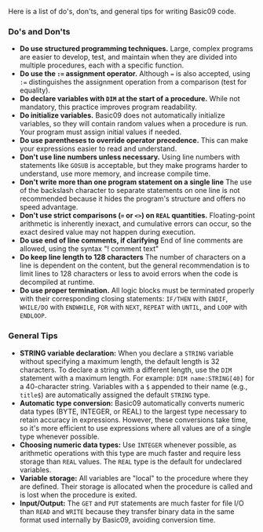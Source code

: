 Here is a list of do's, don'ts, and general tips for writing Basic09 code.

### Do's and Don'ts

* **Do use structured programming techniques.** Large, complex programs are easier to develop, test, and maintain when they are divided into multiple procedures, each with a specific function.
* **Do use the `:=` assignment operator.** Although `=` is also accepted, using `:=` distinguishes the assignment operation from a comparison (test for equality).
* **Do declare variables with `DIM` at the start of a procedure.** While not mandatory, this practice improves program readability.
* **Do initialize variables.** Basic09 does not automatically initialize variables, so they will contain random values when a procedure is run. Your program must assign initial values if needed.
* **Do use parentheses to override operator precedence.** This can make your expressions easier to read and understand.
* **Don't use line numbers unless necessary.** Using line numbers with statements like `GOSUB` is acceptable, but they make programs harder to understand, use more memory, and increase compile time.
* **Don't write more than one program statement on a single line** The use of the backslash character to separate statements on one line is not recommended because it hides the program's structure and offers no speed advantage.
* **Don't use strict comparisons (`=` or `<>`) on `REAL` quantities.** Floating-point arithmetic is inherently inexact, and cumulative errors can occur, so the exact desired value may not happen during execution.
* **Do use end of line comments, if clarifying** End of line comments are allowed, using the syntax "\! comment text" 
* **Do keep line length to 128 characters** The number of characters on a line is dependent on the content, but the general recommendation is to limit lines to 128 characters or less to avoid errors when the code is decompiled at runtime.
* **Do use proper termination.** All logic blocks must be terminated properly with their corresponding closing statements: `IF/THEN` with `ENDIF`, `WHILE/DO` with `ENDWHILE`, `FOR` with `NEXT`, `REPEAT` with `UNTIL`, and `LOOP` with `ENDLOOP`.

### General Tips

* **STRING variable declaration:** When you declare a `STRING` variable without specifying a maximum length, the default length is 32 characters. To declare a string with a different length, use the `DIM` statement with a maximum length. For example: `DIM name:STRING[40]` for a 40-character string. Variables with a `$` appended to their name (e.g., `title$`) are automatically assigned the default `STRING` type.
* **Automatic type conversion:** Basic09 automatically converts numeric data types (BYTE, INTEGER, or REAL) to the largest type necessary to retain accuracy in expressions. However, these conversions take time, so it's more efficient to use expressions where all values are of a single type whenever possible.
* **Choosing numeric data types:** Use `INTEGER` whenever possible, as arithmetic operations with this type are much faster and require less storage than `REAL` values. The `REAL` type is the default for undeclared variables.
* **Variable storage:** All variables are "local" to the procedure where they are defined. Their storage is allocated when the procedure is called and is lost when the procedure is exited.
* **Input/Output:** The `GET` and `PUT` statements are much faster for file I/O than `READ` and `WRITE` because they transfer binary data in the same format used internally by Basic09, avoiding conversion time.
